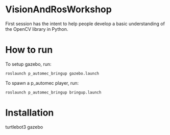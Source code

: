 # VisionAndRosWorkshop
First session has the intent to help people develop a basic understanding of the OpenCV library in Python.


# How to run

To setup gazebo, run:
    
    roslaunch p_automec_bringup gazebo.launch

To spawn a p_automec player, run:

    roslaunch p_automec_bringup bringup.launch

# Installation

turtlebot3 
gazebo
